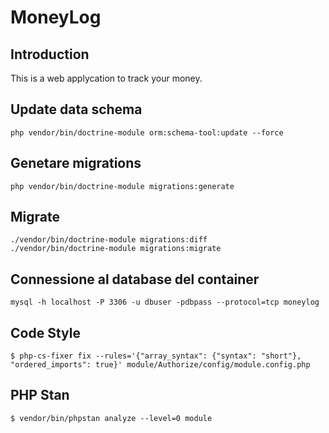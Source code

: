 # MoneyLog

## Introduction

This is a web applycation to track your money.

## Update data schema
```shell
php vendor/bin/doctrine-module orm:schema-tool:update --force
```

## Genetare migrations
```shell
php vendor/bin/doctrine-module migrations:generate
```

## Migrate
```shell
./vendor/bin/doctrine-module migrations:diff
./vendor/bin/doctrine-module migrations:migrate
```

## Connessione al database del container
```shell
mysql -h localhost -P 3306 -u dbuser -pdbpass --protocol=tcp moneylog
```

## Code Style
```shell
$ php-cs-fixer fix --rules='{"array_syntax": {"syntax": "short"}, "ordered_imports": true}' module/Authorize/config/module.config.php
```


## PHP Stan
```shell
$ vendor/bin/phpstan analyze --level=0 module
```
